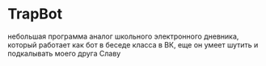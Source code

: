 # TrapBot

небольшая программа аналог школьного электронного дневника, который работает как бот в беседе класса в ВК, еще он умеет шутить и подкалывать моего друга Славу
